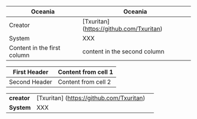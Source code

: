 Oceania        | Oceania
---------------|---------------
Creator | [Txuritan] (https://github.com/Txuritan)
System  | XXX
Content in the first column | content in the second column

First Header | Content from cell 1 
-------------|-----------------------
Second Header | Content from cell 2

||||
|---|---|---|
|**creator**| [Txuritan] (https://github.com/Txuritan) | 
|**System** | XXX                                      |

